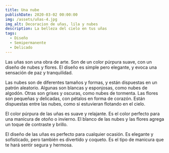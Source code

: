 ```yaml
---
title: Una nube 
publishDate: 2020-03-02 00:00:00
img: /assets/uñas-4.jpg
img_alt: Decoracion de uñas, lila y nubes
description: La belleza del cielo en tus uñas
tags:
  - Diseño
  - Semipermanente
  - Delicado
---
```


Las uñas son una obra de arte. Son de un color púrpura suave, con un diseño de nubes y flores. El diseño es simple pero elegante, y evoca una sensación de paz y tranquilidad.

Las nubes son de diferentes tamaños y formas, y están dispuestas en un patrón aleatorio. Algunas son blancas y esponjosas, como nubes de algodón. Otras son grises y oscuras, como nubes de tormenta. Las flores son pequeñas y delicadas, con pétalos en forma de corazón. Están dispuestas entre las nubes, como si estuvieran flotando en el cielo.

El color púrpura de las uñas es suave y relajante. Es el color perfecto para una manicura de otoño o invierno. El blanco de las nubes y las flores agrega un toque de contraste y brillo.

El diseño de las uñas es perfecto para cualquier ocasión. Es elegante y sofisticado, pero también es divertido y coqueto. Es el tipo de manicura que te hará sentir segura y hermosa.